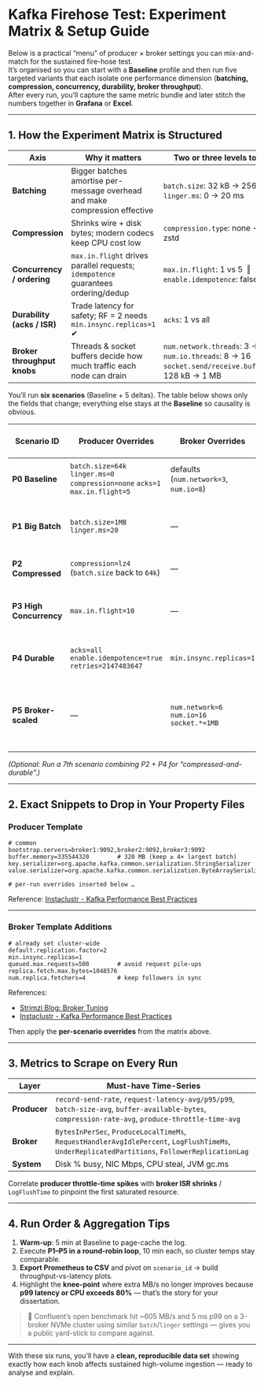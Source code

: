 
# Kafka Firehose Test: Experiment Matrix & Setup Guide

Below is a practical “menu” of producer × broker settings you can mix-and-match for the sustained fire-hose test.  
It’s organised so you can start with a **Baseline** profile and then run five targeted variants that each isolate one performance dimension (**batching, compression, concurrency, durability, broker throughput**).  
After every run, you’ll capture the same metric bundle and later stitch the numbers together in **Grafana** or **Excel**.

---

## 1. How the Experiment Matrix is Structured

| Axis                    | Why it matters                                                                 | Two or three levels to sweep                                                 |
|-------------------------|--------------------------------------------------------------------------------|------------------------------------------------------------------------------|
| **Batching**            | Bigger batches amortise per-message overhead and make compression effective   | `batch.size`: 32 kB → 256 kB ‖ `linger.ms`: 0 → 20 ms                        |
| **Compression**         | Shrinks wire + disk bytes; modern codecs keep CPU cost low                    | `compression.type`: none → lz4 → zstd                                       |
| **Concurrency / ordering** | `max.in.flight` drives parallel requests; `idempotence` guarantees ordering/dedup | `max.in.flight`: 1 vs 5 ‖ `enable.idempotence`: false vs true              |
| **Durability (acks / ISR)** | Trade latency for safety; RF = 2 needs `min.insync.replicas=1` ✔︎         | `acks`: 1 vs all                                                             |
| **Broker throughput knobs** | Threads & socket buffers decide how much traffic each node can drain       | `num.network.threads`: 3 → 6 ‖ `num.io.threads`: 8 → 16 ‖ `socket.send/receive.buffer.bytes`: 128 kB → 1 MB |

You’ll run **six scenarios** (Baseline + 5 deltas). The table below shows only the fields that change; everything else stays at the **Baseline** so causality is obvious.

| Scenario ID | Producer Overrides                                                                 | Broker Overrides                                         | What You’ll Learn                                                        |
|-------------|--------------------------------------------------------------------------------------|----------------------------------------------------------|---------------------------------------------------------------------------|
| **P0 Baseline**   | `batch.size=64k` `linger.ms=0` `compression=none` `acks=1` `max.in.flight=5`      | defaults (`num.network=3`, `num.io=8`)                   | Reference line-rate & p99 latency                                        |
| **P1 Big Batch**  | `batch.size=1MB` `linger.ms=20`                                                | —                                                        | How batching alone lifts MB/s (often ≥2×)                                |
| **P2 Compressed** | `compression=lz4` (`batch.size` back to `64k`)                                  | —                                                        | Wire + disk savings vs CPU cost                                          |
| **P3 High Concurrency** | `max.in.flight=10`                                                      | —                                                        | Throughput ceiling before ordering breaks                                |
| **P4 Durable**    | `acks=all` `enable.idempotence=true` `retries=2147483647`                       | `min.insync.replicas=1`                                  | Latency + broker CPU cost of safe writes                                 |
| **P5 Broker-scaled** | —                                                                         | `num.network=6` `num.io=16` `socket.*=1MB`               | Whether the bottleneck moves from NIC/disk to CPU                        |

*(Optional: Run a 7th scenario combining P2 + P4 for “compressed-and-durable”.)*

---

## 2. Exact Snippets to Drop in Your Property Files

### Producer Template

```properties
# common
bootstrap.servers=broker1:9092,broker2:9092,broker3:9092
buffer.memory=335544320        # 320 MB (keep ≥ 4× largest batch)
key.serializer=org.apache.kafka.common.serialization.StringSerializer
value.serializer=org.apache.kafka.common.serialization.ByteArraySerializer

# per-run overrides inserted below …
```

Reference: [Instaclustr - Kafka Performance Best Practices](https://www.instaclustr.com/education/apache-kafka/kafka-performance-7-critical-best-practices/)

---

### Broker Template Additions

```properties
# already set cluster-wide
default.replication.factor=2
min.insync.replicas=1
queued.max.requests=500        # avoid request pile-ups
replica.fetch.max.bytes=1048576
num.replica.fetchers=4         # keep followers in sync
```

References:
- [Strimzi Blog: Broker Tuning](https://strimzi.io/blog/2021/06/08/broker-tuning/)
- [Instaclustr - Kafka Performance Best Practices](https://www.instaclustr.com/education/apache-kafka/kafka-performance-7-critical-best-practices/)

Then apply the **per-scenario overrides** from the matrix above.

---

## 3. Metrics to Scrape on Every Run

| Layer     | Must-have Time-Series                                                                 |
|-----------|----------------------------------------------------------------------------------------|
| **Producer** | `record-send-rate`, `request-latency-avg/p95/p99`, `batch-size-avg`, `buffer-available-bytes`, `compression-rate-avg`, `produce-throttle-time-avg` |
| **Broker**   | `BytesInPerSec`, `ProduceLocalTimeMs`, `RequestHandlerAvgIdlePercent`, `LogFlushTimeMs`, `UnderReplicatedPartitions`, `FollowerReplicationLag`       |
| **System**   | Disk % busy, NIC Mbps, CPU steal, JVM gc.ms                                         |

Correlate **producer throttle-time spikes** with **broker ISR shrinks** / `LogFlushTime` to pinpoint the first saturated resource.

---

## 4. Run Order & Aggregation Tips

1. **Warm-up**: 5 min at Baseline to page-cache the log.  
2. Execute **P1–P5 in a round-robin loop**, 10 min each, so cluster temps stay comparable.  
3. **Export Prometheus to CSV** and pivot on `scenario_id` → build throughput-vs-latency plots.  
4. Highlight the **knee-point** where extra MB/s no longer improves because **p99 latency or CPU exceeds 80%** — that’s the story for your dissertation.

> 📌 Confluent’s open benchmark hit ~605 MB/s and 5 ms p99 on a 3-broker NVMe cluster using similar `batch`/`linger` settings — gives you a public yard-stick to compare against.

---

With these six runs, you’ll have a **clean, reproducible data set** showing exactly how each knob affects sustained high-volume ingestion — ready to analyse and explain.
